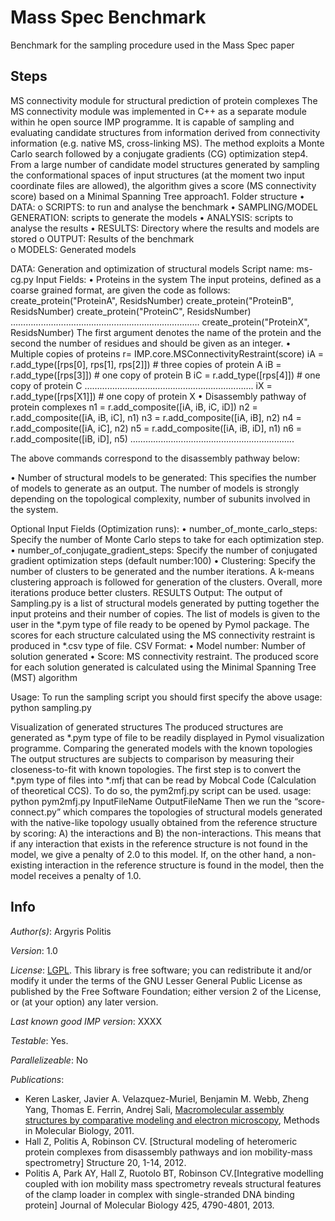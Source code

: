 # Mass Spec Benchmark

Benchmark for the sampling procedure used in the Mass Spec paper

## Steps

MS connectivity module for structural prediction of protein complexes
The MS connectivity module was implemented in C++ as a separate module within he open source IMP programme. It is capable of sampling and evaluating candidate structures from information derived from connectivity information (e.g. native MS, cross-linking MS). The method exploits a Monte Carlo search followed by a conjugate gradients (CG) optimization step4. From a large number of candidate model structures generated by sampling the conformational spaces of input structures (at the moment two input coordinate files are allowed), the algorithm gives a score (MS connectivity score) based on a Minimal Spanning Tree approach1.
Folder structure
•	DATA:
o	SCRIPTS: to run and analyse the benchmark
•	SAMPLING/MODEL GENERATION: scripts to generate the models
•	ANALYSIS: scripts to analyse the results
•	RESULTS:  Directory where the results and models are stored
o	OUTPUT: Results of the benchmark	
o	MODELS: Generated models

DATA:
 Generation and optimization of structural models
Script name: ms-cg.py
Input Fields:
•	Proteins in the system 
The input proteins, defined as a coarse grained format, are given the code as follows:
    create_protein("ProteinA", ResidsNumber)
    create_protein("ProteinB", ResidsNumber) 
    create_protein("ProteinC", ResidsNumber)
    …………………………………………………………………
    create_protein("ProteinX", ResidsNumber)
The first argument denotes the name of the protein and the second the number of residues and should be given as an integer.
•	Multiple copies of proteins
        r= IMP.core.MSConnectivityRestraint(score)
        iA = r.add_type([rps[0], rps[1], rps[2]]) # three copies of protein A
        iB = r.add_type([rps[3]]) # one copy of protein B
        iC = r.add_type([rps[4]]) # one copy of protein C
	        ………………………………………………………….
         iX = r.add_type([rps[X1]]) # one copy of protein X
•	Disassembly pathway of protein complexes
        n1 = r.add_composite([iA, iB, iC, iD])
        n2 = r.add_composite([iA, iB, iC], n1)
        n3 = r.add_composite([iA, iB], n2)
        n4 = r.add_composite([iA, iC], n2)
        n5 = r.add_composite([iA, iB, iD], n1)
        n6 = r.add_composite([iB, iD], n5)
        ………………………………………………………..

The above commands correspond to the disassembly pathway below:
 
   
•	Number of structural models to be generated: 
This specifies the number of models to generate as an output. The number of models is strongly depending on the topological complexity, number of subunits involved in the system.

Optional Input Fields (Optimization runs):
•	number_of_monte_carlo_steps:  Specify the number of Monte Carlo steps to take for each optimization step.
•	number_of_conjugate_gradient_steps: Specify the number of conjugated gradient optimization steps (default number:100)
•	Clustering: Specify the number of clusters to be generated and the number iterations. A k-means clustering approach is followed for generation of the clusters. Overall, more iterations produce better clusters.
RESULTS
Output:
The output of Sampling.py is a list of structural models generated by putting together the input proteins and their number of copies. The list of models is given to the user in the *.pym type of file ready to be opened by Pymol package. The scores for each structure calculated using the MS connectivity restraint is produced in *.csv type of file.
CSV Format:
•	Model number: Number of solution generated
•	Score: MS connectivity restraint. The produced score for each solution generated is calculated using the Minimal Spanning Tree (MST) algorithm

Usage:  To run the sampling script you should first specify the above 
usage: python sampling.py  

Visualization of generated structures
The produced structures are generated as *.pym type of file to be readily displayed in Pymol visualization programme. 
Comparing the generated models with the known topologies
The output structures are subjects to comparison by measuring their closeness-to-fit with known topologies. The first step is to convert the *.pym type of files into *.mfj that can be read by Mobcal Code (Calculation of theoretical CCS). To do so, the pym2mfj.py script can be used. 
usage: python pym2mfj.py InputFileName OutputFileName
Then we run the “score-connect.py” which compares the topologies of structural models generated with the native-like topology usually obtained from the reference structure by scoring: A) the interactions and B) the non-interactions. This means that if any interaction that exists in the reference structure is not found in the model, we give a penalty of 2.0 to this model. If, on the other hand, a non-existing interaction in the reference structure is found in the model, then the model receives a penalty of 1.0.


## Info

_Author(s)_: Argyris Politis

_Version_: 1.0

_License_: [LGPL](http://www.gnu.org/licenses/old-licenses/lgpl-2.1.html).
This library is free software; you can redistribute it and/or
modify it under the terms of the GNU Lesser General Public
License as published by the Free Software Foundation; either
version 2 of the License, or (at your option) any later version.

_Last known good IMP version_: XXXX

_Testable_: Yes.

_Parallelizeable_: No

_Publications_:
 - Keren Lasker, Javier A. Velazquez-Muriel, Benjamin M. Webb, Zheng Yang, Thomas E. Ferrin, Andrej Sali, [Macromolecular assembly structures by comparative modeling and electron microscopy](http://salilab.org/pdf/Lasker_MethodsMolBiol_2011.pdf), Methods in Molecular Biology, 2011.
 - Hall Z, Politis A, Robinson CV. [Structural modeling of heteromeric protein complexes from disassembly pathways and ion mobility-mass spectrometry] Structure 20, 1-14, 2012.
 - Politis A, Park AY, Hall Z, Ruotolo BT, Robinson CV.[Integrative modelling coupled with ion mobility mass spectrometry reveals structural features of the clamp loader in complex with single-stranded DNA binding protein] Journal of Molecular Biology 425, 4790-4801, 2013. 
